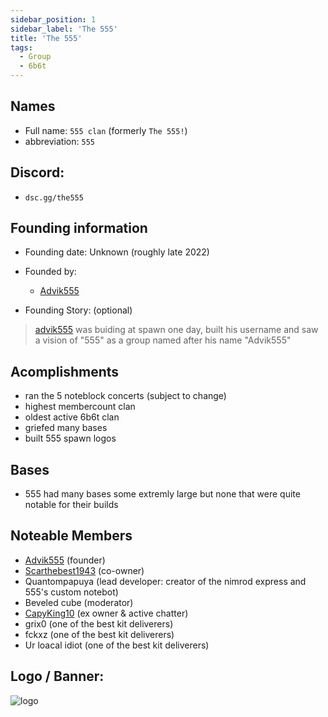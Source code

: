 ```yaml
---
sidebar_position: 1
sidebar_label: 'The 555'
title: 'The 555'
tags:
  - Group
  - 6b6t
---
```



## Names
* Full name: `555 clan` (formerly `The 555!`)
* abbreviation: `555`

## Discord:
* `dsc.gg/the555`

## Founding information
* Founding date: Unknown (roughly late 2022)
* Founded by: 
  * [Advik555](../Users/Advik555.md)

* Founding Story: (optional)
> [advik555](../Users/Advik555.md) was buiding at spawn one day, built his username and saw a vision of "555" as a group named after his name "Advik555"

## Acomplishments
- ran the 5 noteblock concerts (subject to change)
- highest membercount clan
- oldest active 6b6t clan
- griefed many bases
- built 555 spawn logos 

## Bases
- 555 had many bases some extremly large but none that were quite notable for their builds

## Noteable Members
- [Advik555](../Users/Advik555.md) (founder)
- [Scarthebest1943](../Users/scar.md) (co-owner)
- Quantompapuya (lead developer: creator of the nimrod express and 555's custom notebot)
- Beveled cube (moderator)
- [CapyKing10](../Users/capy.md) (ex owner & active chatter)
- grix0 (one of the best kit deliverers)
- fckxz (one of the best kit deliverers)
- Ur loacal idiot (one of the best kit deliverers)

## Logo / Banner:
![logo](https://cdn.discordapp.com/icons/1128842072108044318/a4cc93e3d3c33d20554227b49bffcd47.png?size=4096)